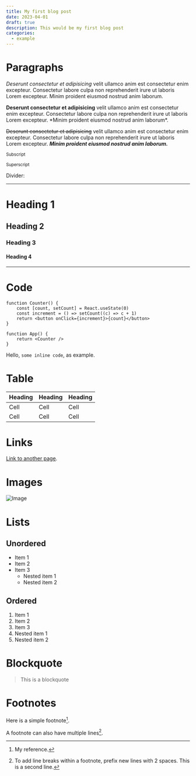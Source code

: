 ```yaml
---
title: My first blog post
date: 2023-04-01
draft: true
description: This would be my first blog post
categories:
  - example
---
```


# Paragraphs

_Deserunt consectetur et adipisicing_ velit ullamco anim est consectetur enim excepteur. Consectetur labore culpa non reprehenderit irure ut
laboris Lorem excepteur. Minim proident eiusmod nostrud anim laborum.

**Deserunt consectetur et adipisicing** velit ullamco anim est consectetur enim excepteur. Consectetur labore culpa non reprehenderit irure
ut laboris Lorem excepteur. \*Minim proident eiusmod nostrud anim laborum\*.

~~Deserunt consectetur et adipisicing~~ velit ullamco anim est consectetur enim excepteur. Consectetur labore culpa non reprehenderit irure
ut laboris Lorem excepteur. **_Minim proident eiusmod nostrud anim laborum._**

<sub>Subscript</sub>

<sup>Superscript</sup>

Divider:

---

# Heading 1

## Heading 2

### Heading 3

#### Heading 4

---

# Code

```tsx
function Counter() {
	const [count, setCount] = React.useState(0)
	const increment = () => setCount((c) => c + 1)
	return <button onClick={increment}>{count}</button>
}

function App() {
	return <Counter />
}
```

Hello, `some inline code`, as example.

# Table

| Heading | Heading | Heading |
| ------- | ------- | ------- |
| Cell    | Cell    | Cell    |
| Cell    | Cell    | Cell    |

# Links

[Link to another page](https://google.com).

# Images

![Image](https://ik.imagekit.io/joepkockelkorn/tr:ar-16-9,w-768,f-auto/mindspace-studio-UrrYymj6R80-unsplash.jpg)

# Lists

## Unordered

- Item 1
- Item 2
- Item 3
  - Nested item 1
  - Nested item 2

## Ordered

1. Item 1
2. Item 2
3. Item 3
4. Nested item 1
5. Nested item 2

# Blockquote

> This is a blockquote

# Footnotes

Here is a simple footnote[^1].

A footnote can also have multiple lines[^2].

[^1]: My reference.

[^2]: To add line breaks within a footnote, prefix new lines with 2 spaces. This is a second line.
